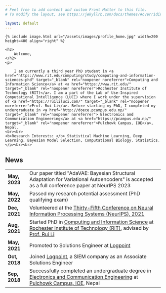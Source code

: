 ```yaml
---
# Feel free to add content and custom Front Matter to this file.
# To modify the layout, see https://jekyllrb.com/docs/themes/#overriding-theme-defaults

layout: default
---
```


<div class="home">

    {% include image.html url="/assets/images/profile_home.jpg" width=200 height=400 align="right" %}
    
    <h2>
        Welcome,
    </h2>
    <p> 
        
        I am currently a third year PhD student in <a href="https://www.rit.edu/computing/study/computing-and-information-sciences-phd" target="_blank" rel="noopener noreferrer">Computing and Information Science</a> at <a href="https://www.rit.edu/" target="_blank" rel="noopener noreferrer">Rochester Institute of Technology (RIT)</a>. I am a part of the Lab of Use-Inspired Computational Intelligence (LUCI) where I work under the supervision of <a href="https://ruililuci.com/" target="_blank" rel="noopener noreferrer">Prof. Rui Li</a>. Before starting my PhD, I completed my undergraduate in <a href="http://doece.pcampus.edu.np/" target="_blank" rel="noopener noreferrer"> Electronics and Communication Engineering</a> at <a href="https://pcampus.edu.np/" target="_blank" rel="noopener noreferrer">Pulchowk Campus, IOE</a>, Nepal.
    <br><br>
    <b>Research Interests: </b> Statistical Machine Learning, Deep Learning, Bayesian Model Selection, Computational Biology, Statistics.
    </p><br><br>

<h2>
 <b>News</b>
 </h2>
 
 <table>
  <tr>
    <td><b>May, 2023</b></td>
    <td> Our paper titled "AdaVAE: Bayesian Structural Adaptation for Variational Autoencoders" is accepted as a full conference paper at NeurIPS 2023</td>
  </tr>
  <tr>
    <td><b>May, 2022</b></td>
    <td> Passed my research potential assessment (PhD qualifying exam)</td>
  </tr>
  <tr>
    <td><b>Dec, 2021</b></td>
    <td> Volunteered at the <a href="https://nips.cc/Conferences/2021" target="_blank" rel="noopener noreferrer"> Thirty-Fifth Conference on Neural Information Processing Systems (NeurIPS), 2021</a> </td>
  </tr>
  <tr>
    <td><b>Aug, 2021</b></td>
    <td> Started PhD in <a href="https://www.rit.edu/computing/study/computing-and-information-sciences-phd" target="_blank" rel="noopener noreferrer">Computing and Information Science</a> at <a href="https://www.rit.edu/" target="_blank" rel="noopener noreferrer">Rochester Institute of Technology (RIT)</a>, advised by <a href="https://ruililuci.com/" target="_blank" rel="noopener noreferrer">Prof. Rui Li</a></td>
  </tr>
  <tr>
    <td><b>May, 2021</b></td>
    <td>Promoted to Solutions Engineer at <a href="https://www.logpoint.com/en/" target="_blank" rel="noopener noreferrer">Logpoint</a></td>
  </tr>
  <tr>
    <td><b>Oct, 2018</b></td>
    <td>Joined <a href="https://www.logpoint.com/en/" target="_blank" rel="noopener noreferrer">Logpoint</a>, a SIEM company as an Associate Solutions Engineer</td>
  </tr>
  <tr>
    <td><b>Sep, 2018</b></td>
    <td>Successfully completed an undergraduate degree in <a href="http://doece.pcampus.edu.np/" target="_blank" rel="noopener noreferrer"> Electronics and Communication Engineering</a> at <a href="https://pcampus.edu.np/" target="_blank" rel="noopener noreferrer">Pulchowk Campus, IOE</a>, Nepal </td>
  </tr>
